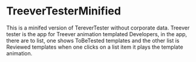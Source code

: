 # TreeverTesterMinified
This is a minifed version of TereverTester without corporate data. 
Treever tester is the app for Treever animation  templated Developers,
in the app, there are to list,  one shows ToBeTested templates and the other list is Reviewed templates 
when one clicks on a list item it plays the template animation.
